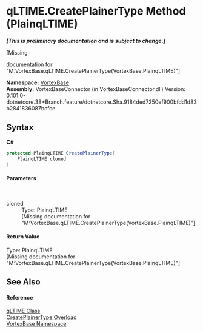 # qLTIME.CreatePlainerType Method (PlainqLTIME)
 _**\[This is preliminary documentation and is subject to change.\]**_

\[Missing <summary> documentation for "M:VortexBase.qLTIME.CreatePlainerType(VortexBase.PlainqLTIME)"\]

**Namespace:**&nbsp;<a href="N_VortexBase.md">VortexBase</a><br />**Assembly:**&nbsp;VortexBaseConnector (in VortexBaseConnector.dll) Version: 0.101.0-dotnetcore.38+Branch.feature/dotnetcore.Sha.9184ded7250ef900bfdd1d83b2841836087bcfce

## Syntax

**C#**<br />
``` C#
protected PlainqLTIME CreatePlainerType(
	PlainqLTIME cloned
)
```


#### Parameters
&nbsp;<dl><dt>cloned</dt><dd>Type: PlainqLTIME<br />\[Missing <param name="cloned"/> documentation for "M:VortexBase.qLTIME.CreatePlainerType(VortexBase.PlainqLTIME)"\]</dd></dl>

#### Return Value
Type: PlainqLTIME<br />\[Missing <returns> documentation for "M:VortexBase.qLTIME.CreatePlainerType(VortexBase.PlainqLTIME)"\]

## See Also


#### Reference
<a href="T_VortexBase_qLTIME.md">qLTIME Class</a><br /><a href="Overload_VortexBase_qLTIME_CreatePlainerType.md">CreatePlainerType Overload</a><br /><a href="N_VortexBase.md">VortexBase Namespace</a><br />